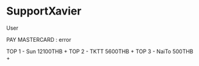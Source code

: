 # SupportXavier
User

PAY MASTERCARD : error

TOP 1 - Sun 12100THB +
TOP 2 - TKTT 5600THB +
TOP 3 - NaiTo 500THB +
